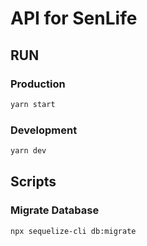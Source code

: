 # API for SenLife

## RUN

### Production

```bash
yarn start
```

### Development

```bash
yarn dev
```

## Scripts

### Migrate Database

```bash
npx sequelize-cli db:migrate
```
